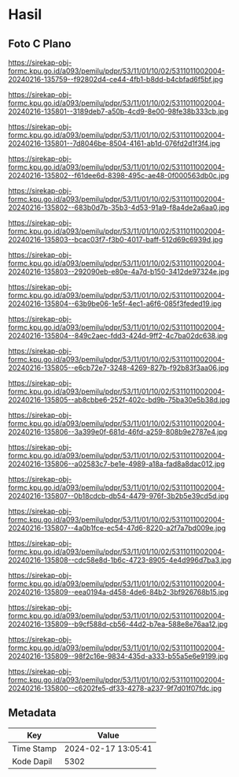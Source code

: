 # Hasil

## Foto C Plano

https://sirekap-obj-formc.kpu.go.id/a093/pemilu/pdpr/53/11/01/10/02/5311011002004-20240216-135759--f92802d4-ce44-4fb1-b8dd-b4cbfad6f5bf.jpg

https://sirekap-obj-formc.kpu.go.id/a093/pemilu/pdpr/53/11/01/10/02/5311011002004-20240216-135801--3189deb7-a50b-4cd9-8e00-98fe38b333cb.jpg

https://sirekap-obj-formc.kpu.go.id/a093/pemilu/pdpr/53/11/01/10/02/5311011002004-20240216-135801--7d8046be-8504-4161-ab1d-076fd2d1f3f4.jpg

https://sirekap-obj-formc.kpu.go.id/a093/pemilu/pdpr/53/11/01/10/02/5311011002004-20240216-135802--f61dee6d-8398-495c-ae48-0f000563db0c.jpg

https://sirekap-obj-formc.kpu.go.id/a093/pemilu/pdpr/53/11/01/10/02/5311011002004-20240216-135802--683b0d7b-35b3-4d53-91a9-f8a4de2a6aa0.jpg

https://sirekap-obj-formc.kpu.go.id/a093/pemilu/pdpr/53/11/01/10/02/5311011002004-20240216-135803--bcac03f7-f3b0-4017-baff-512d69c6939d.jpg

https://sirekap-obj-formc.kpu.go.id/a093/pemilu/pdpr/53/11/01/10/02/5311011002004-20240216-135803--292090eb-e80e-4a7d-b150-3412de97324e.jpg

https://sirekap-obj-formc.kpu.go.id/a093/pemilu/pdpr/53/11/01/10/02/5311011002004-20240216-135804--63b9be06-1e5f-4ec1-a6f6-085f3feded19.jpg

https://sirekap-obj-formc.kpu.go.id/a093/pemilu/pdpr/53/11/01/10/02/5311011002004-20240216-135804--849c2aec-fdd3-424d-9ff2-4c7ba02dc638.jpg

https://sirekap-obj-formc.kpu.go.id/a093/pemilu/pdpr/53/11/01/10/02/5311011002004-20240216-135805--e6cb72e7-3248-4269-827b-f92b83f3aa06.jpg

https://sirekap-obj-formc.kpu.go.id/a093/pemilu/pdpr/53/11/01/10/02/5311011002004-20240216-135805--ab8cbbe6-252f-402c-bd9b-75ba30e5b38d.jpg

https://sirekap-obj-formc.kpu.go.id/a093/pemilu/pdpr/53/11/01/10/02/5311011002004-20240216-135806--3a399e0f-681d-46fd-a259-808b9e2787e4.jpg

https://sirekap-obj-formc.kpu.go.id/a093/pemilu/pdpr/53/11/01/10/02/5311011002004-20240216-135806--a02583c7-be1e-4989-a18a-fad8a8dac012.jpg

https://sirekap-obj-formc.kpu.go.id/a093/pemilu/pdpr/53/11/01/10/02/5311011002004-20240216-135807--0b18cdcb-db54-4479-976f-3b2b5e39cd5d.jpg

https://sirekap-obj-formc.kpu.go.id/a093/pemilu/pdpr/53/11/01/10/02/5311011002004-20240216-135807--4a0b1fce-ec54-47d6-8220-a2f7a7bd009e.jpg

https://sirekap-obj-formc.kpu.go.id/a093/pemilu/pdpr/53/11/01/10/02/5311011002004-20240216-135808--cdc58e8d-1b6c-4723-8905-4e4d996d7ba3.jpg

https://sirekap-obj-formc.kpu.go.id/a093/pemilu/pdpr/53/11/01/10/02/5311011002004-20240216-135809--eea0194a-d458-4de6-84b2-3bf926768b15.jpg

https://sirekap-obj-formc.kpu.go.id/a093/pemilu/pdpr/53/11/01/10/02/5311011002004-20240216-135809--b9cf588d-cb56-44d2-b7ea-588e8e76aa12.jpg

https://sirekap-obj-formc.kpu.go.id/a093/pemilu/pdpr/53/11/01/10/02/5311011002004-20240216-135809--98f2c16e-9834-435d-a333-b55a5e6e9199.jpg

https://sirekap-obj-formc.kpu.go.id/a093/pemilu/pdpr/53/11/01/10/02/5311011002004-20240216-135800--c6202fe5-df33-4278-a237-9f7d01f07fdc.jpg


## Metadata

| Key        | Value               |
| ---------- | ------------------- |
| Time Stamp | 2024-02-17 13:05:41 |
| Kode Dapil | 5302                |



